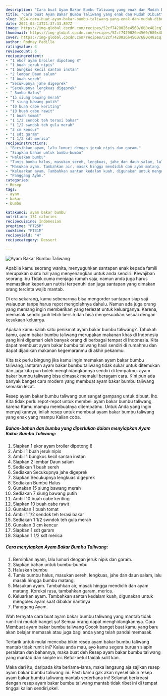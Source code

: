 ```yaml
---
description: "Cara buat Ayam Bakar Bumbu Taliwang yang enak dan Mudah Dibuat"
title: "Cara buat Ayam Bakar Bumbu Taliwang yang enak dan Mudah Dibuat"
slug: 1024-cara-buat-ayam-bakar-bumbu-taliwang-yang-enak-dan-mudah-dibuat
date: 2021-03-13T21:37:33.897Z
image: https://img-global.cpcdn.com/recipes/52cf7420026e4560/680x482cq70/ayam-bakar-bumbu-taliwang-foto-resep-utama.jpg
thumbnail: https://img-global.cpcdn.com/recipes/52cf7420026e4560/680x482cq70/ayam-bakar-bumbu-taliwang-foto-resep-utama.jpg
cover: https://img-global.cpcdn.com/recipes/52cf7420026e4560/680x482cq70/ayam-bakar-bumbu-taliwang-foto-resep-utama.jpg
author: Rodney Padilla
ratingvalue: 4
reviewcount: 6
recipeingredient:
- "1 ekor ayam broiler dipotong 8"
- "1 buah jeruk nipis"
- "1 bungkus kecil santan instan"
- "2 lembar Daun salam"
- "1 buah sereh"
- "Secukupnya jahe digeprek"
- "Secukupnya lengkuas digeprek"
- " Bumbu Halus"
- "15 siung bawang merah"
- "7 siung bawang putih"
- "10 buah cabe keriting"
- "10 buah cabe rawit"
- "1 buah tomat"
- "1 1/2 sendok teh terasi bakar"
- "1 1/2 swndok teh gula merah"
- "3 cm kencur"
- "1 sdt garam"
- "1 1/2 sdt merica"
recipeinstructions:
- "Bersihkan ayam, lalu lumuri dengan jeruk nipis dan garam."
- "Siapkan bahan untuk bumbu-bumbu"
- "Haluskan bumbu"
- "Tumis bumbu halus, masukan sereh, lengkuas, jahe dan daun salam, lalu masak hingga bumbu matang."
- "Masukan ayam. Tambahkan air, masak hingga mendidih dan ayam matang. Koreksi rasa, tambahkan garam, merica."
- "Keluarkan ayam. Tambahkan santan kedalam kuah, digunakan untuk mengoles ayam saat dibakar nantinya"
- "Panggang Ayam."
categories:
- Resep
tags:
- ayam
- bakar
- bumbu

katakunci: ayam bakar bumbu 
nutrition: 131 calories
recipecuisine: Indonesian
preptime: "PT25M"
cooktime: "PT31M"
recipeyield: "4"
recipecategory: Dessert

---
```



![Ayam Bakar Bumbu Taliwang](https://img-global.cpcdn.com/recipes/52cf7420026e4560/680x482cq70/ayam-bakar-bumbu-taliwang-foto-resep-utama.jpg)

Apabila kamu seorang wanita, menyuguhkan santapan enak kepada famili merupakan suatu hal yang menyenangkan untuk anda sendiri. Kewajiban seorang ibu Tidak cuma menjaga rumah saja, namun anda juga harus memastikan keperluan nutrisi terpenuhi dan juga santapan yang dimakan orang tercinta wajib mantab.

Di era  sekarang, kamu sebenarnya bisa mengorder santapan siap saji walaupun tanpa harus repot mengolahnya dahulu. Namun ada juga orang yang memang ingin memberikan yang terlezat untuk keluarganya. Karena, memasak sendiri jauh lebih bersih dan bisa menyesuaikan sesuai dengan kesukaan keluarga. 



Apakah kamu salah satu penikmat ayam bakar bumbu taliwang?. Tahukah kamu, ayam bakar bumbu taliwang merupakan makanan khas di Indonesia yang kini digemari oleh banyak orang di berbagai tempat di Indonesia. Kita dapat membuat ayam bakar bumbu taliwang hasil sendiri di rumahmu dan dapat dijadikan makanan kegemaranmu di akhir pekanmu.

Kita tak perlu bingung jika kamu ingin memakan ayam bakar bumbu taliwang, lantaran ayam bakar bumbu taliwang tidak sukar untuk ditemukan dan juga kita pun boleh menghidangkannya sendiri di tempatmu. ayam bakar bumbu taliwang bisa dimasak memalui beragam cara. Kini pun ada banyak banget cara modern yang membuat ayam bakar bumbu taliwang semakin lezat.

Resep ayam bakar bumbu taliwang pun sangat gampang untuk dibuat, lho. Kita tidak perlu repot-repot untuk membeli ayam bakar bumbu taliwang, karena Kamu mampu membuatnya ditempatmu. Untuk Anda yang ingin menyajikannya, inilah resep untuk membuat ayam bakar bumbu taliwang yang enak yang mampu Kalian coba.

<!--inarticleads1-->

##### Bahan-bahan dan bumbu yang diperlukan dalam menyiapkan Ayam Bakar Bumbu Taliwang:

1. Siapkan 1 ekor ayam broiler dipotong 8
1. Ambil 1 buah jeruk nipis
1. Ambil 1 bungkus kecil santan instan
1. Siapkan 2 lembar Daun salam
1. Sediakan 1 buah sereh
1. Sediakan Secukupnya jahe digeprek
1. Siapkan Secukupnya lengkuas digeprek
1. Sediakan  Bumbu Halus
1. Gunakan 15 siung bawang merah
1. Sediakan 7 siung bawang putih
1. Ambil 10 buah cabe keriting
1. Siapkan 10 buah cabe rawit
1. Gunakan 1 buah tomat
1. Ambil 1 1/2 sendok teh terasi bakar
1. Sediakan 1 1/2 swndok teh gula merah
1. Gunakan 3 cm kencur
1. Siapkan 1 sdt garam
1. Siapkan 1 1/2 sdt merica




<!--inarticleads2-->

##### Cara menyiapkan Ayam Bakar Bumbu Taliwang:

1. Bersihkan ayam, lalu lumuri dengan jeruk nipis dan garam.
1. Siapkan bahan untuk bumbu-bumbu
1. Haluskan bumbu
1. Tumis bumbu halus, masukan sereh, lengkuas, jahe dan daun salam, lalu masak hingga bumbu matang.
1. Masukan ayam. Tambahkan air, masak hingga mendidih dan ayam matang. Koreksi rasa, tambahkan garam, merica.
1. Keluarkan ayam. Tambahkan santan kedalam kuah, digunakan untuk mengoles ayam saat dibakar nantinya
1. Panggang Ayam.




Wah ternyata cara buat ayam bakar bumbu taliwang yang mantab tidak rumit ini mudah banget ya! Semua orang dapat menghidangkannya. Cara Membuat ayam bakar bumbu taliwang Cocok banget buat kamu yang baru akan belajar memasak atau juga bagi anda yang telah pandai memasak.

Tertarik untuk mulai mencoba bikin resep ayam bakar bumbu taliwang mantab tidak rumit ini? Kalau anda mau, ayo kamu segera buruan siapin peralatan dan bahannya, maka buat deh Resep ayam bakar bumbu taliwang yang mantab dan simple ini. Betul-betul taidak sulit kan. 

Maka dari itu, daripada kita berlama-lama, maka langsung aja sajikan resep ayam bakar bumbu taliwang ini. Pasti kamu gak akan nyesel bikin resep ayam bakar bumbu taliwang mantab sederhana ini! Selamat berkreasi dengan resep ayam bakar bumbu taliwang mantab tidak ribet ini di tempat tinggal kalian sendiri,oke!.

